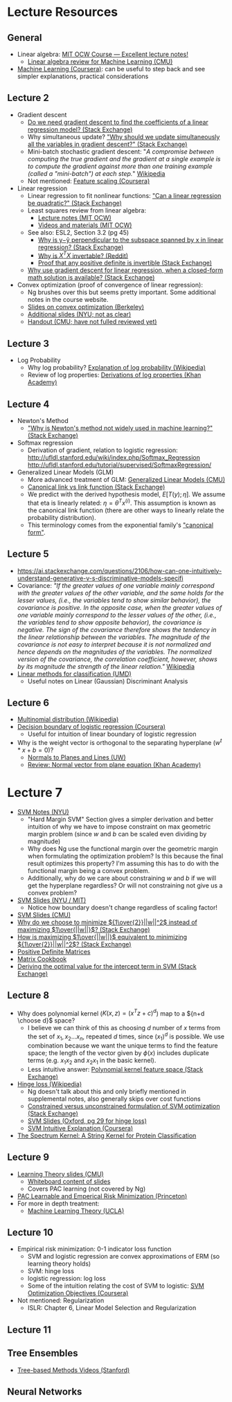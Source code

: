 # Lecture Resources

## General

- Linear algebra: [MIT OCW Course — Excellent lecture notes!](https://ocw.mit.edu/courses/mathematics/18-06sc-linear-algebra-fall-2011/)
  - [Linear algebra review for Machine Learning (CMU)](http://www.cs.cmu.edu/~jingx/docs/linearalgebra.pdf)
- [Machine Learning (Coursera)](https://www.coursera.org/learn/machine-learning): can be useful to step back and see simpler explanations, practical considerations

## Lecture 2

- Gradient descent
  - [Do we need gradient descent to find the coefficients of a linear regression model? (Stack Exchange)](https://stats.stackexchange.com/questions/160179/do-we-need-gradient-descent-to-find-the-coefficients-of-a-linear-regression-mode/164164#164164)
  - Why simultaneous update? ["Why should we update simultaneously all the variables in gradient descent?" (Stack Exchange)](https://math.stackexchange.com/questions/2419301/why-should-we-update-simultaneously-all-the-variables-in-gradient-descent/2419310)
  - Mini-batch stochastic gradient descent: "*A compromise between computing the true gradient and the gradient at a single example is to compute the gradient against more than one training example (called a "mini-batch") at each step.*" [Wikipedia](https://en.wikipedia.org/wiki/Stochastic_gradient_descent)
  - Not mentioned: [Feature scaling (Coursera)](https://www.coursera.org/lecture/machine-learning/gradient-descent-in-practice-i-feature-scaling-xx3Da)
- Linear regression
  - Linear regression to fit nonlinear functions: ["Can a linear regression be quadratic?" (Stack Exchange)](https://math.stackexchange.com/questions/2022783/can-a-linear-regression-be-quadratic)
  - Least squares review from linear algebra:
    - [Lecture notes (MIT OCW)](https://ocw.mit.edu/courses/mathematics/18-06sc-linear-algebra-fall-2011/least-squares-determinants-and-eigenvalues/projection-matrices-and-least-squares/MIT18_06SCF11_Ses2.3sum.pdf)
    - [Videos and materials (MIT OCW)]( https://ocw.mit.edu/courses/mathematics/18-06sc-linear-algebra-fall-2011/least-squares-determinants-and-eigenvalues/projection-matrices-and-least-squares/)
  - See also: ESL2, Section 3.2 (pg 45)
    - [Why is y−ŷ perpendicular to the subspace spanned by x in linear regression? (Stack Exchange)]( https://stats.stackexchange.com/questions/241025/why-is-mathbfy-mathbf-haty-perpendicular-to-the-subspace-spanned-by)
    - [Why is $X^TX$ invertable? (Reddit)]( https://www.reddit.com/r/MachineLearning/comments/3ilhnv/why_is_xt_x_invertible/)
    - [Proof that any positive definite is invertible (Stack Exchange)](https://math.stackexchange.com/questions/1059566/explain-proof-that-any-positive-definite-matrix-is-invertible)
  - [Why use gradient descent for linear regression, when a closed-form math solution is available? (Stack Exchange)](https://stats.stackexchange.com/questions/278755/why-use-gradient-descent-for-linear-regression-when-a-closed-form-math-solution)
- Convex optimization (proof of convergence of linear regression):
  - Ng brushes over this but seems pretty important. Some additional notes in the course website.
  - [Slides on convex optimization (Berkeley)](https://people.eecs.berkeley.edu/~jordan/courses/294-fall09/lectures/optimization/slides.pdf)
  - [Additional slides (NYU; not as clear)](https://cs.nyu.edu/~mohri/mls/ml_convex_optimization.pdf)
  - [Handout (CMU; have not fulled reviewed yet)](http://www.math.cmu.edu/~lohp/docs/math/mop2013/convexity-soln.pdf)

## Lecture 3

- Log Probability
  - Why log probability? [Explanation of log probability (Wikipedia)](https://en.wikipedia.org/wiki/Log_probability)
  - Review of log properties: [Derivations of log properties (Khan Academy)]( https://www.khanacademy.org/math/algebra2/exponential-and-logarithmic-functions/properties-of-logarithms/a/justifying-the-logarithm-properties)

## Lecture 4

- Newton's Method
  - ["Why is Newton's method not widely used in machine learning?" (Stack Exchange)](
https://stats.stackexchange.com/questions/253632/why-is-newtons-method-not-widely-used-in-machine-learning)
- Softmax regression
  - Derivation of gradient, relation to logistic regression: http://ufldl.stanford.edu/wiki/index.php/Softmax_Regression
http://ufldl.stanford.edu/tutorial/supervised/SoftmaxRegression/
- Generalized Linear Models (GLM)
  - More advanced treatment of GLM: [Generalized Linear Models (CMU)](http://www.stat.cmu.edu/~ryantibs/advmethods/notes/glm.pdf)
  - [Canonical link vs link function (Stack Exchange)](https://stats.stackexchange.com/questions/40876/what-is-the-difference-between-a-link-function-and-a-canonical-link-function)
  - We predict with the derived hypothesis model, $E[T(y);\eta]$. We assume that eta is linearly related: $\eta = \theta^Tx^{(i)}$. This assumption is known as the canonical link function (there are other ways to linearly relate the probability distribution).
  - This terminology comes from the exponential family's ["canonical form"](https://en.wikipedia.org/wiki/Exponential_family#Scalar_parameter).

## Lecture 5

- https://ai.stackexchange.com/questions/2106/how-can-one-intuitively-understand-generative-v-s-discriminative-models-specifi
- Covariance: *"If the greater values of one variable mainly correspond with the greater values of the other variable, and the same holds for the lesser values, (i.e., the variables tend to show similar behavior), the covariance is positive. In the opposite case, when the greater values of one variable mainly correspond to the lesser values of the other, (i.e., the variables tend to show opposite behavior), the covariance is negative. The sign of the covariance therefore shows the tendency in the linear relationship between the variables. The magnitude of the covariance is not easy to interpret because it is not normalized and hence depends on the magnitudes of the variables. The normalized version of the covariance, the correlation coefficient, however, shows by its magnitude the strength of the linear relation."*  [Wikipedia](https://en.wikipedia.org/wiki/Covariance)
- [Linear methods for classification (UMD)](http://users.umiacs.umd.edu/~hcorrada/PracticalML/pdf/lectures/classification.pdf)
  - Useful notes on Linear (Gaussian) Discriminant Analysis

## Lecture 6

- [Multinomial distribution  (Wikipedia)](https://en.wikipedia.org/wiki/Multinomial_distribution)
- [Decision boundary of logistic regression (Coursera)](https://www.coursera.org/lecture/machine-learning/decision-boundary-WuL1H)
  - Useful for intuition of linear boundary of logistic regression
- Why is the weight vector is orthogonal to the separating hyperplane $(w^t * x + b = 0)$?
  - [Normals to Planes and Lines (UW)]( http://sites.math.washington.edu/~king/coursedir/m445w04/notes/vector/normals-planes.html)
  - [Review: Normal vector from plane equation (Khan Academy)](https://www.khanacademy.org/math/linear-algebra/vectors-and-spaces/dot-cross-products/v/normal-vector-from-plane-equation)

# Lecture 7

- [SVM Notes (NYU) ](https://davidrosenberg.github.io/mlcourse/Labs/3-SVM-Notes_sol.pdf)
  - "Hard Margin SVM" Section gives a simpler derivation and better intuition of why we have to impose constraint on max geometric margin problem (since $w$ and $b$ can be scaled even dividing by magnitude)
  - Why does Ng use the functional margin over the geometric margin when formulating the optimization problem? Is this because the final result optimizes this property? I'm assuming this has to do with the functional margin being a convex problem.
  - Additionally, why do we care about constraining $w$ and $b$ if we will get the hyperplane regardless? Or will not constraining not give us a convex problem?
- [SVM Slides (NYU / MIT)](http://people.csail.mit.edu/dsontag/courses/ml13/slides/lecture3.pdf)
  - Notice how boundary doesn't change regardless of scaling factor!
- [SVM Slides (CMU)](https://www.cs.cmu.edu/~tom/10701_sp11/slides/Kernels_SVM2_04_12_2011-ann.pdf)
- [Why do we choose to minimize ${1\over{2}}||w||^2$ instead of maximizing $1\over{||w||}$? (Stack Exchange) ](https://math.stackexchange.com/questions/1815810/why-do-we-minimize-the-squared-norm-instead-of-the-norm-in-this-optimization-pro)
- [How is maximizing $1\over{||w||}$ equivalent to minimizing ${1\over{2}}||w||^2$? (Stack Exchange) ](https://math.stackexchange.com/questions/773847/why-is-max-frac2w-min-frac12w2)
- [Positive Definite Matrices](https://www.math.utah.edu/~zwick/Classes/Fall2012_2270/Lectures/Lecture33_with_Examples.pdf)
- [Matrix Cookbook](https://www.math.uwaterloo.ca/~hwolkowi/matrixcookbook.pdf)
- [Deriving the optimal value for the intercept term in SVM (Stack Exchange)](https://stats.stackexchange.com/questions/91269/deriving-the-optimal-value-for-the-intercept-term-in-svm)

## Lecture 8

- Why does polynomial kernel ($K(x,z) = (x^Tz + c)^d$) map to a ${n+d \choose d}$ space?
  - I believe we can think of this as choosing $d$ number of $x$ terms from the set of $x_1, x_2... x_n$, repeated $d$ times, since $(x_1)^d$ is possible. We use combination because we want the unique terms to find the feature space; the length of the vector given by $\phi(x)$ includes duplicate terms (e.g. $x_1x_2$ and $x_2x_1$ in the basic kernel).
  - Less intuitive answer: [Polynomial kernel feature space (Stack Exchange)](https://stats.stackexchange.com/questions/285292/polynomial-kernel-feature-space)
- [Hinge loss (Wikipedia)](https://en.wikipedia.org/wiki/Hinge_loss)
  - Ng doesn't talk about this and only briefly mentioned in supplemental notes, also generally skips over cost functions
  - [Constrained versus unconstrained formulation of SVM optimization (Stack Exchange)]( https://stats.stackexchange.com/questions/6637/constrained-versus-unconstrained-formulation-of-svm-optimisation)
  - [SVM Slides (Oxford, pg 29 for hinge loss)](http://www.robots.ox.ac.uk/~az/lectures/ml/lect2.pdf)
  - [SVM Intuitive Explanation (Coursera)](https://www.coursera.org/lecture/machine-learning/optimization-objective-sHfVT)
- [The Spectrum Kernel: A String Kernel for Protein Classification](http://psb.stanford.edu/psb-online/proceedings/psb02/leslie.pdf)

## Lecture 9

- [Learning Theory slides (CMU)](https://www.cs.cmu.edu/~mgormley/courses/10601-s17/slides/lecture28-pac.pdf)
  - [Whiteboard content of slides](https://www.cs.cmu.edu/~mgormley/courses/10601-s17/slides/whiteboard28b.pdf)
  - Covers PAC learning (not covered by Ng)
- [PAC Learnable and Emperical Risk Minimization (Princeton)](http://www.cs.princeton.edu/~rlivni/cos511/lectures/lect2.pdf)
- For more in depth treatment:
  - [Machine Learning Theory (UCLA)](http://www.jennwv.com/courses/F11.html)

## Lecture 10

- Empirical risk minimization: 0-1 indicator loss function
  - SVM and logistic regression are convex approximations of ERM (so learning theory holds)
  - SVM: hinge loss
  - logistic regression: log loss
  - Some of the intuition relating the cost of SVM to logistic: [SVM Optimization Objectives (Coursera)]( https://www.coursera.org/lecture/machine-learning/optimization-objective-sHfVT)
- Not mentioned: Regularization
  - ISLR: Chapter 6, Linear Model Selection and Regularization

## Lecture 11


## Tree Ensembles

- [Tree-based Methods Videos (Stanford)](https://lagunita.stanford.edu/courses/HumanitiesSciences/StatLearning/Winter2016/courseware/4cd5971758e84840b24d91c763df6ce8/bb3f21ec63554788b9a3023c22a98118/)

## Neural Networks
